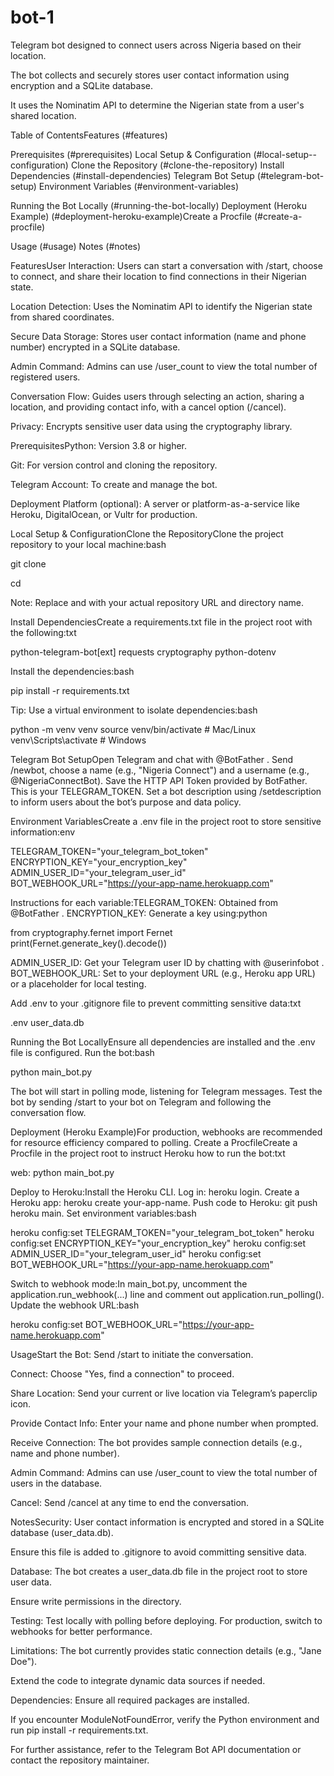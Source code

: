 # bot-1

Telegram bot designed to connect users across Nigeria based on their location.

The bot collects and securely stores user contact information using encryption and a SQLite database. 

It uses the Nominatim API to determine the Nigerian state from a user's shared location.

Table of ContentsFeatures (#features)

Prerequisites (#prerequisites)
Local Setup & Configuration (#local-setup--configuration)
Clone the Repository (#clone-the-repository)
Install Dependencies (#install-dependencies)
Telegram Bot Setup (#telegram-bot-setup)
Environment Variables (#environment-variables)

Running the Bot Locally (#running-the-bot-locally)
Deployment (Heroku Example) (#deployment-heroku-example)Create a Procfile (#create-a-procfile)

Usage (#usage)
Notes (#notes)

FeaturesUser Interaction: Users can start a conversation with /start, choose to connect, 
and share their location to find connections in their Nigerian state.


Location Detection: Uses the Nominatim API to identify the Nigerian state from shared coordinates.

Secure Data Storage: Stores user contact information (name and phone number) encrypted in a SQLite database.

Admin Command: Admins can use /user_count to view the total number of registered users.

Conversation Flow: Guides users through selecting an action, sharing a location, and providing contact info, with a cancel option (/cancel).

Privacy: Encrypts sensitive user data using the cryptography library.

PrerequisitesPython: Version 3.8 or higher.

Git: For version control and cloning the repository.

Telegram Account: To create and manage the bot.

Deployment Platform (optional): A server or platform-as-a-service like Heroku, DigitalOcean, or Vultr for production.

Local Setup & ConfigurationClone the RepositoryClone the project repository to your local machine:bash

git clone <your-repo-url>

cd <your-repo-directory>

Note: Replace <your-repo-url> and <your-repo-directory> with your actual repository URL and directory name.

Install DependenciesCreate a requirements.txt file in the project root with the following:txt

python-telegram-bot[ext]
requests
cryptography
python-dotenv

Install the dependencies:bash

pip install -r requirements.txt

Tip: Use a virtual environment to isolate dependencies:bash

python -m venv venv
source venv/bin/activate  # Mac/Linux
venv\Scripts\activate     # Windows

Telegram Bot SetupOpen Telegram and chat with @BotFather
.
Send /newbot, choose a name (e.g., "Nigeria Connect") and a username (e.g., @NigeriaConnectBot).
Save the HTTP API Token provided by BotFather. This is your TELEGRAM_TOKEN.
Set a bot description using /setdescription to inform users about the bot’s purpose and data policy.

Environment VariablesCreate a .env file in the project root to store sensitive information:env

TELEGRAM_TOKEN="your_telegram_bot_token"
ENCRYPTION_KEY="your_encryption_key"
ADMIN_USER_ID="your_telegram_user_id"
BOT_WEBHOOK_URL="https://your-app-name.herokuapp.com"

Instructions for each variable:TELEGRAM_TOKEN: Obtained from @BotFather
.
ENCRYPTION_KEY: Generate a key using:python

from cryptography.fernet import Fernet
print(Fernet.generate_key().decode())

ADMIN_USER_ID: Get your Telegram user ID by chatting with @userinfobot
.
BOT_WEBHOOK_URL: Set to your deployment URL (e.g., Heroku app URL) or a placeholder for local testing.

Add .env to your .gitignore file to prevent committing sensitive data:txt

.env
user_data.db

Running the Bot LocallyEnsure all dependencies are installed and the .env file is configured.
Run the bot:bash

python main_bot.py

The bot will start in polling mode, listening for Telegram messages.
Test the bot by sending /start to your bot on Telegram and following the conversation flow.

Deployment (Heroku Example)For production, webhooks are recommended for resource efficiency compared to polling.
Create a ProcfileCreate a Procfile in the project root to instruct Heroku how to run the bot:txt

web: python main_bot.py

Deploy to Heroku:Install the Heroku CLI.
Log in: heroku login.
Create a Heroku app: heroku create your-app-name.
Push code to Heroku: git push heroku main.
Set environment variables:bash

heroku config:set TELEGRAM_TOKEN="your_telegram_bot_token"
heroku config:set ENCRYPTION_KEY="your_encryption_key"
heroku config:set ADMIN_USER_ID="your_telegram_user_id"
heroku config:set BOT_WEBHOOK_URL="https://your-app-name.herokuapp.com"

Switch to webhook mode:In main_bot.py, uncomment the application.run_webhook(...) line and comment out application.run_polling().
Update the webhook URL:bash

heroku config:set BOT_WEBHOOK_URL="https://your-app-name.herokuapp.com"

UsageStart the Bot: Send /start to initiate the conversation.


Connect: Choose "Yes, find a connection" to proceed.

Share Location: Send your current or live location via Telegram’s paperclip icon.

Provide Contact Info: Enter your name and phone number when prompted.

Receive Connection: The bot provides sample connection details (e.g., name and phone number).

Admin Command: Admins can use /user_count to view the total number of users in the database.

Cancel: Send /cancel at any time to end the conversation.

NotesSecurity: User contact information is encrypted and stored in a SQLite database (user_data.db). 

Ensure this file is added to .gitignore to avoid committing sensitive data.

Database: The bot creates a user_data.db file in the project root to store user data. 

Ensure write permissions in the directory.

Testing: Test locally with polling before deploying. For production, switch to webhooks for better performance.

Limitations: The bot currently provides static connection details (e.g., "Jane Doe"). 

Extend the code to integrate dynamic data sources if needed.

Dependencies: Ensure all required packages are installed. 

If you encounter ModuleNotFoundError, verify the Python environment and run pip install -r requirements.txt.

For further assistance, refer to the Telegram Bot API documentation or contact the repository maintainer.

